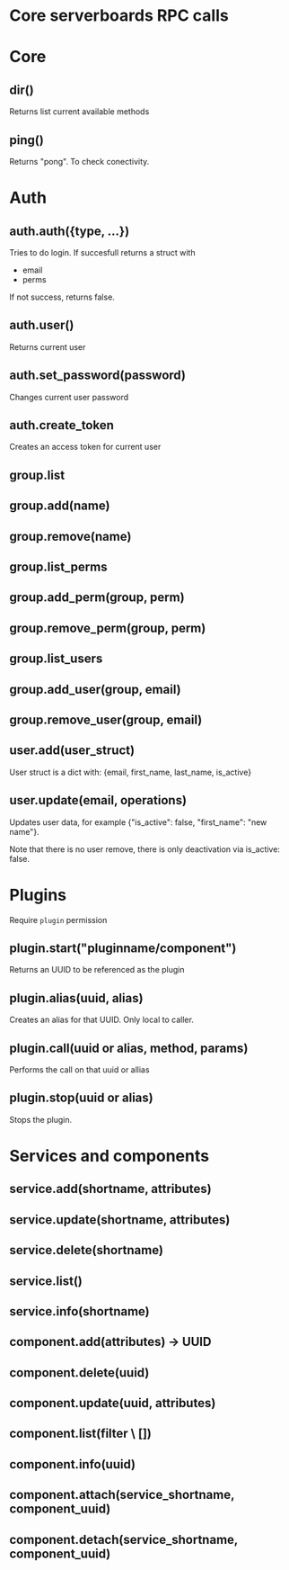 # Core serverboards RPC calls

# Core

## dir()

Returns list current available methods

## ping()

Returns "pong". To check conectivity.

# Auth

## auth.auth({type, ...})

Tries to do login. If succesfull returns a struct with

* email
* perms

If not success, returns false.

## auth.user()

Returns current user

## auth.set_password(password)

Changes current user password

## auth.create_token

Creates an access token for current user

## group.list
## group.add(name)
## group.remove(name)

## group.list_perms
## group.add_perm(group, perm)
## group.remove_perm(group, perm)

## group.list_users
## group.add_user(group, email)
## group.remove_user(group, email)

## user.add(user_struct)

User struct is a dict with: {email, first_name, last_name, is_active}

## user.update(email, operations)

Updates user data, for example {"is_active": false, "first_name": "new name"}.

Note that there is no user remove, there is only deactivation via
is_active: false.


# Plugins

Require `plugin` permission

## plugin.start("pluginname/component")

Returns an UUID to be referenced as the plugin

## plugin.alias(uuid, alias)

Creates an alias for that UUID. Only local to caller.

## plugin.call(uuid or alias, method, params)

Performs the call on that uuid or allias

## plugin.stop(uuid or alias)

Stops the plugin.

# Services and components

## service.add(shortname, attributes)

## service.update(shortname, attributes)

## service.delete(shortname)

## service.list()

## service.info(shortname)

## component.add(attributes) -> UUID

## component.delete(uuid)

## component.update(uuid, attributes)

## component.list(filter \\ [])

## component.info(uuid)

## component.attach(service_shortname, component_uuid)

## component.detach(service_shortname, component_uuid)
